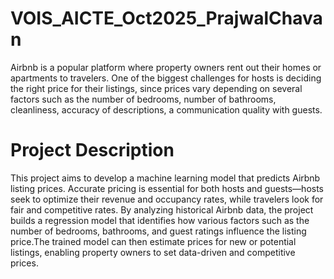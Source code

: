 # VOIS_AICTE_Oct2025_PrajwalChavan

Airbnb is a popular platform where property owners rent out their homes or apartments to travelers. One of the biggest challenges for hosts is deciding the right price for their listings, since prices vary depending on several factors such as the number of bedrooms, number of bathrooms, cleanliness, accuracy of descriptions, a communication quality with guests.

# Project Description 

This project aims to develop a machine learning model that predicts Airbnb listing prices. Accurate pricing is essential for both hosts and guests—hosts seek to optimize their revenue and occupancy rates, while travelers look for fair and competitive rates. By analyzing historical Airbnb data, the project builds a regression model that identifies how various factors such as the number of bedrooms, bathrooms, and guest ratings influence the listing price.The trained model can then estimate prices for new or potential listings, enabling property owners to set data-driven and competitive prices.

